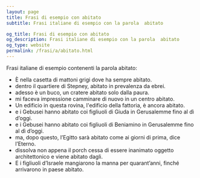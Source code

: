 ```yaml
---
layout: page
title: Frasi di esempio con abitato 
subtitle: Frasi italiane di esempio con la parola  abitato

og_title: Frasi di esempio con abitato 
og_description: Frasi italiane di esempio con la parola  abitato
og_type: website
permalink: /frasi/a/abitato.html
---
```


Frasi italiane di esempio contenenti la parola abitato:


- È nella casetta di mattoni grigi dove ha sempre abitato.
- dentro il quartiere di Stepney, abitato in prevalenza da ebrei.
- adesso è un buco, un cratere abitato solo dalla paura.
- mi faceva impressione camminare di nuovo in un centro abitato.
- Un edificio in questa rovina, l'edificio della fattoria, è ancora abitato.
- e i Gebusei hanno abitato coi figliuoli di Giuda in Gerusalemme fino al dì d’oggi.
- e i Gebusei hanno abitato coi figliuoli di Beniamino in Gerusalemme fino al dì d’oggi.
- ma, dopo questo, l’Egitto sarà abitato come ai giorni di prima, dice l’Eterno.
- dissolva non appena il porch cessa di essere inanimato oggetto architettonico e viene abitato dagli.
- E i figliuoli d’Israele mangiarono la manna per quarant’anni, finché arrivarono in paese abitato.

